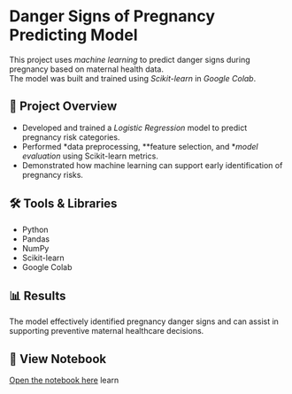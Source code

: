 # Danger Signs of Pregnancy Predicting Model

This project uses *machine learning* to predict danger signs during pregnancy based on maternal health data.  
The model was built and trained using *Scikit-learn* in *Google Colab*.

## 🧠 Project Overview
- Developed and trained a *Logistic Regression* model to predict pregnancy risk categories.
- Performed *data preprocessing, **feature selection, and **model evaluation* using Scikit-learn metrics.
- Demonstrated how machine learning can support early identification of pregnancy risks.

## 🛠 Tools & Libraries
- Python  
- Pandas  
- NumPy  
- Scikit-learn  
- Google Colab

## 📊 Results
The model effectively identified pregnancy danger signs and can assist in supporting preventive maternal healthcare decisions.

## 🔗 View Notebook
[Open the notebook here](Training_Model.ipynb) learn

